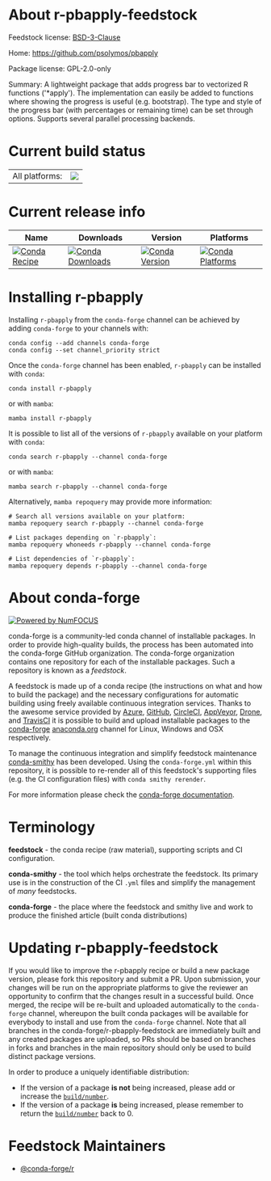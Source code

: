 About r-pbapply-feedstock
=========================

Feedstock license: [BSD-3-Clause](https://github.com/conda-forge/r-pbapply-feedstock/blob/main/LICENSE.txt)

Home: https://github.com/psolymos/pbapply

Package license: GPL-2.0-only

Summary: A lightweight package that adds progress bar to vectorized R functions ('*apply'). The implementation can easily be added to functions where showing the progress is useful (e.g. bootstrap). The type and style of the progress bar (with percentages or remaining time) can be set through options. Supports several parallel processing backends.

Current build status
====================


<table><tr><td>All platforms:</td>
    <td>
      <a href="https://dev.azure.com/conda-forge/feedstock-builds/_build/latest?definitionId=1426&branchName=main">
        <img src="https://dev.azure.com/conda-forge/feedstock-builds/_apis/build/status/r-pbapply-feedstock?branchName=main">
      </a>
    </td>
  </tr>
</table>

Current release info
====================

| Name | Downloads | Version | Platforms |
| --- | --- | --- | --- |
| [![Conda Recipe](https://img.shields.io/badge/recipe-r--pbapply-green.svg)](https://anaconda.org/conda-forge/r-pbapply) | [![Conda Downloads](https://img.shields.io/conda/dn/conda-forge/r-pbapply.svg)](https://anaconda.org/conda-forge/r-pbapply) | [![Conda Version](https://img.shields.io/conda/vn/conda-forge/r-pbapply.svg)](https://anaconda.org/conda-forge/r-pbapply) | [![Conda Platforms](https://img.shields.io/conda/pn/conda-forge/r-pbapply.svg)](https://anaconda.org/conda-forge/r-pbapply) |

Installing r-pbapply
====================

Installing `r-pbapply` from the `conda-forge` channel can be achieved by adding `conda-forge` to your channels with:

```
conda config --add channels conda-forge
conda config --set channel_priority strict
```

Once the `conda-forge` channel has been enabled, `r-pbapply` can be installed with `conda`:

```
conda install r-pbapply
```

or with `mamba`:

```
mamba install r-pbapply
```

It is possible to list all of the versions of `r-pbapply` available on your platform with `conda`:

```
conda search r-pbapply --channel conda-forge
```

or with `mamba`:

```
mamba search r-pbapply --channel conda-forge
```

Alternatively, `mamba repoquery` may provide more information:

```
# Search all versions available on your platform:
mamba repoquery search r-pbapply --channel conda-forge

# List packages depending on `r-pbapply`:
mamba repoquery whoneeds r-pbapply --channel conda-forge

# List dependencies of `r-pbapply`:
mamba repoquery depends r-pbapply --channel conda-forge
```


About conda-forge
=================

[![Powered by
NumFOCUS](https://img.shields.io/badge/powered%20by-NumFOCUS-orange.svg?style=flat&colorA=E1523D&colorB=007D8A)](https://numfocus.org)

conda-forge is a community-led conda channel of installable packages.
In order to provide high-quality builds, the process has been automated into the
conda-forge GitHub organization. The conda-forge organization contains one repository
for each of the installable packages. Such a repository is known as a *feedstock*.

A feedstock is made up of a conda recipe (the instructions on what and how to build
the package) and the necessary configurations for automatic building using freely
available continuous integration services. Thanks to the awesome service provided by
[Azure](https://azure.microsoft.com/en-us/services/devops/), [GitHub](https://github.com/),
[CircleCI](https://circleci.com/), [AppVeyor](https://www.appveyor.com/),
[Drone](https://cloud.drone.io/welcome), and [TravisCI](https://travis-ci.com/)
it is possible to build and upload installable packages to the
[conda-forge](https://anaconda.org/conda-forge) [anaconda.org](https://anaconda.org/)
channel for Linux, Windows and OSX respectively.

To manage the continuous integration and simplify feedstock maintenance
[conda-smithy](https://github.com/conda-forge/conda-smithy) has been developed.
Using the ``conda-forge.yml`` within this repository, it is possible to re-render all of
this feedstock's supporting files (e.g. the CI configuration files) with ``conda smithy rerender``.

For more information please check the [conda-forge documentation](https://conda-forge.org/docs/).

Terminology
===========

**feedstock** - the conda recipe (raw material), supporting scripts and CI configuration.

**conda-smithy** - the tool which helps orchestrate the feedstock.
                   Its primary use is in the construction of the CI ``.yml`` files
                   and simplify the management of *many* feedstocks.

**conda-forge** - the place where the feedstock and smithy live and work to
                  produce the finished article (built conda distributions)


Updating r-pbapply-feedstock
============================

If you would like to improve the r-pbapply recipe or build a new
package version, please fork this repository and submit a PR. Upon submission,
your changes will be run on the appropriate platforms to give the reviewer an
opportunity to confirm that the changes result in a successful build. Once
merged, the recipe will be re-built and uploaded automatically to the
`conda-forge` channel, whereupon the built conda packages will be available for
everybody to install and use from the `conda-forge` channel.
Note that all branches in the conda-forge/r-pbapply-feedstock are
immediately built and any created packages are uploaded, so PRs should be based
on branches in forks and branches in the main repository should only be used to
build distinct package versions.

In order to produce a uniquely identifiable distribution:
 * If the version of a package **is not** being increased, please add or increase
   the [``build/number``](https://docs.conda.io/projects/conda-build/en/latest/resources/define-metadata.html#build-number-and-string).
 * If the version of a package **is** being increased, please remember to return
   the [``build/number``](https://docs.conda.io/projects/conda-build/en/latest/resources/define-metadata.html#build-number-and-string)
   back to 0.

Feedstock Maintainers
=====================

* [@conda-forge/r](https://github.com/conda-forge/r/)

